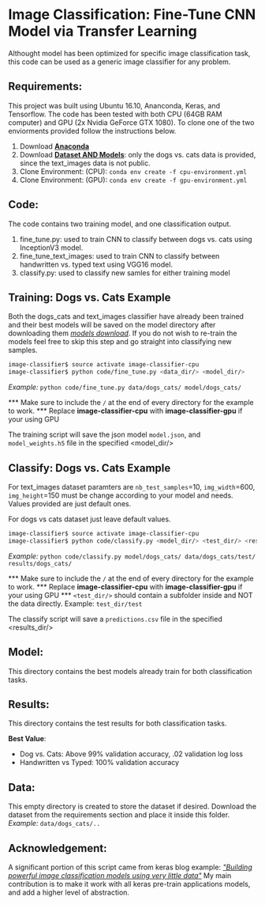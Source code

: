 # Image Classification: Fine-Tune CNN Model via Transfer Learning
Althought model has been optimized for specific image classification task, this code can be used as a generic image classifier for any problem.

## Requirements:
This project was built using Ubuntu 16.10, Ananconda, Keras, and Tensorflow. The code has been tested with both CPU (64GB RAM computer) and GPU (2x Nvidia GeForce GTX 1080). To clone one of the two enviorments provided follow the instructions below.

1. Download [__Anaconda__](https://www.continuum.io/downloads)
2. Download [__Dataset AND Models__](https://my.pcloud.com/publink/show?code=VZvzMlZyPYO1hSn92LXdzmGNr9y1j7qKDzX): only the dogs vs. cats data is provided, since the text_images data is not public.
3. Clone Environment: (CPU): `conda env create -f cpu-environment.yml`
3. Clone Environment: (GPU): `conda env create -f gpu-environment.yml`

## Code:
The code contains two training model, and one classification output.
1. fine_tune.py: used to train CNN to classify between dogs vs. cats using InceptionV3 model.
2. fine_tune_text_images: used to train CNN to classify between handwritten vs. typed text using VGG16 model.
3. classify.py: used to classify new samles for either training model

## Training: Dogs vs. Cats Example
Both the dogs_cats and text_images classifier have already been trained and their best models will be saved on the model directory after downloading them [_models download_](https://my.pcloud.com/publink/show?code=VZvzMlZyPYO1hSn92LXdzmGNr9y1j7qKDzX). If you do not wish to re-train the models feel free to skip this step and go straight into classifying new samples.

```sh
image-classifier$ source activate image-classifier-cpu
image-classifier$ python code/fine_tune.py <data_dir/> <model_dir/>
```
_Example:_ `python code/fine_tune.py data/dogs_cats/ model/dogs_cats/`

*** Make sure to include the `/` at the end of every directory for the example to work. 
*** Replace __image-classifier-cpu__ with __image-classifier-gpu__ if your using GPU

The training script will save the json model `model.json`, and `model_weights.h5` file in the specified <model_dir/>

## Classify: Dogs vs. Cats Example
For text_images dataset paramters are `nb_test_samples`=10, `img_width`=600, `img_height`=150 must be change according to your model and needs. Values provided are just default ones. 

For dogs vs cats dataset just leave default values.

```sh
image-classifier$ source activate image-classifier-cpu
image-classifier$ python code/classify.py <model_dir/> <test_dir/> <results_dir/>
```

_Example:_ `python code/classify.py model/dogs_cats/ data/dogs_cats/test/ results/dogs_cats/`

*** Make sure to include the `/` at the end of every directory for the example to work. 
*** Replace __image-classifier-cpu__ with __image-classifier-gpu__ if your using GPU
*** `<test_dir/>` should contain a subfolder inside and NOT the data directly. Example: `test_dir/test`

The classify script will save a `predictions.csv` file in the specified <results_dir/>

## Model:
This directory contains the best models already train for both classification tasks.

## Results:
This directory contains the test results for both classification tasks.

__Best Value__:
* Dog vs. Cats: Above 99% validation accuracy, .02 validation log loss
* Handwritten vs Typed: 100% validation accuracy


## Data: 
This empty directory is created to store the dataset if desired. Download the dataset from the requirements section and place it inside this folder. 
_Example:_ `data/dogs_cats/..`

## Acknowledgement:
A significant portion of this script came from keras blog example: [_"Building powerful image classification models using very little data"_](https://blog.keras.io/building-powerful-image-classification-models-using-very-little-data.html)
My main contribution is to make it work with all keras pre-train applications models, and add a higher level of abstraction.
